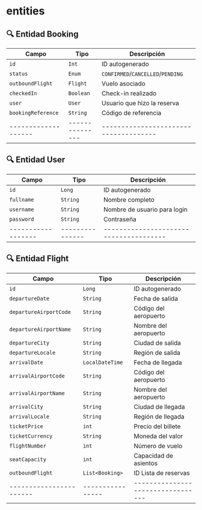 # entities

## 🔍 Entidad Booking
| Campo             | Tipo          | Descripción                         |
|-------------------|---------------|-------------------------------------|
| `id`              | `Int`         | ID autogenerado                     |
| `status`          | `Enum`        | `CONFIRMED`/`CANCELLED`/`PENDING`   |
| `outboundFlight`  | `Flight`      | Vuelo asociado                      |
| `checkedIn`       | `Boolean`     | Check-in realizado                  |
| `user`            | `User`        | Usuario que hizo la reserva         |
| `bookingReference`| `String`      | Código de referencia                |
|-------------------|---------------|-------------------------------------|

## 🔍 Entidad User
| Campo            | Tipo          | Descripción                          |
|------------------|---------------|--------------------------------------|
| `id`             | `Long`        | ID autogenerado                      |
| `fullname`       | `String`      | Nombre completo                      |
| `username`       | `String`      | Nombre de usuario para login         |
| `password`       | `String`      | Contraseña                           |
|------------------|---------------|--------------------------------------|

## 🔍 Entidad Flight
| Campo                 | Tipo           | Descripción                     |
|-----------------------|----------------|---------------------------------|
| `id`                  | `Long`         | ID autogenerado                 |
| `departureDate`       | `String`       | Fecha de salida                 |
| `departureAirportCode`| `String`       | Código del aeropuerto           |
| `departureAirportName`| `String`       | Nombre del aeropuerto           |
| `departureCity`       | `String`       | Ciudad de salida                |
| `departureLocale`     | `String`       | Región de salida                |
| `arrivalDate`         | `LocalDateTime`| Fecha de llegada                |
| `arrivalAirportCode`  | `String`       | Código del aeropuerto           |
| `arrivalAirportName`  | `String`       | Nombre del aeropuerto           |
| `arrivalCity`         | `String`       | Ciudad de llegada               |
| `arrivalLocale`       | `String`       | Región de llegada               |
| `ticketPrice`         | `int`          | Precio del billete              |
| `ticketCurrency`      | `String`       | Moneda del valor                |
| `flightNumber`        | `int`          | Número de vuelo                 |
| `seatCapacity`        | `int`          | Capacidad de asientos           |
| `outboundFlight`      | `List<Booking>`| ID Lista de reservas            |
|-----------------------|----------------|---------------------------------|